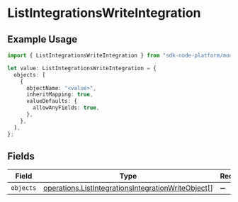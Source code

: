 # ListIntegrationsWriteIntegration

## Example Usage

```typescript
import { ListIntegrationsWriteIntegration } from "sdk-node-platform/models/operations";

let value: ListIntegrationsWriteIntegration = {
  objects: [
    {
      objectName: "<value>",
      inheritMapping: true,
      valueDefaults: {
        allowAnyFields: true,
      },
    },
  ],
};
```

## Fields

| Field                                                                                                                    | Type                                                                                                                     | Required                                                                                                                 | Description                                                                                                              |
| ------------------------------------------------------------------------------------------------------------------------ | ------------------------------------------------------------------------------------------------------------------------ | ------------------------------------------------------------------------------------------------------------------------ | ------------------------------------------------------------------------------------------------------------------------ |
| `objects`                                                                                                                | [operations.ListIntegrationsIntegrationWriteObject](../../models/operations/listintegrationsintegrationwriteobject.md)[] | :heavy_minus_sign:                                                                                                       | N/A                                                                                                                      |